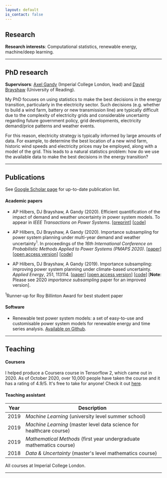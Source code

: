 ```yaml
---
layout: default
is_contact: false
---
```


## Research


**Research interests**: Computational statistics, renewable energy, machine/deep learning.


---


## PhD research

**Supervisors**: [Axel Gandy](http://wwwf.imperial.ac.uk/~agandy/) (Imperial College London, lead) and [David Brayshaw](https://research.reading.ac.uk/meteorology/people/david-brayshaw/) (University of Reading).

My PhD focuses on using statistics to make the best decisions in the energy transition, particularly in the electricity sector. Such decisions (e.g. whether to build a wind farm, battery or new transmission line) are typically difficult due to the complexity of electricity grids and considerable uncertainty regarding future government policy, grid developments, electricity demand/price patterns and weather events.

For this reason, electricity strategy is typically informed by large amounts of data. For example, to determine the best location of a new wind farm, historic wind speeds and electricity prices may be employed, along with a model of the grid. This leads to a natural statistics problem: how do we use the available data to make the best decisions in the energy transition?


---


## Publications

See [Google Scholar page](https://scholar.google.com/citations?user=SqSbcwQAAAAJ&hl=en&oi=ao) for up-to-date publication list.

#### Academic papers

* AP Hilbers, DJ Brayshaw, A Gandy (2020). Efficient quantification of the impact of demand and weather uncertainty in power system models. To appear in *IEEE Transactions on Power Systems*. [[preprint](https://arxiv.org/abs/1912.10326)] [[code](https://github.com/ahilbers/2020_bootstrap_uncertainty_quantification)]

* AP Hilbers, DJ Brayshaw, A Gandy (2020). Importance subsampling for power system planning under multi-year demand and weather uncertainty<sup>1</sup>. In proceedings of the *16th International Conference on Probabilistic Methods Applied to Power Systems (PMAPS 2020)*. [[paper](https://doi.org/10.1109/PMAPS47429.2020.9183591)] [[open access version](https://arxiv.org/abs/2008.10300)] [[code](https://github.com/ahilbers/importance_subsampling)]

* AP Hilbers, DJ Brayshaw, A Gandy (2019). Importance subsampling: improving power system planning under climate-based uncertainty. *Applied Energy*, 251, 113114. [[paper](https://doi.org/10.1016/j.apenergy.2019.04.110)] [[open access version](https://arxiv.org/abs/1903.10916)] [[code](https://github.com/ahilbers/importance_subsampling)] [**Note**: Please see 2020 *importance subsampling* paper for an improved version].

<sup>1</sup>Runner-up for Roy Billinton Award for best student paper



#### Software

* Renewable test power system models: a set of easy-to-use and customisable power system models for renewable energy and time series analysis. [Available on Github](https://github.com/ahilbers/renewable_test_PSMs).


---


## Teaching

#### Coursera

I helped produce a Coursera course in Tensorflow 2, which came out in 2020. As of October 2020, over 10,000 people have taken the course and it has a rating of 4.9/5. It's free to take for anyone! Check it out [here](https://www.coursera.org/learn/getting-started-with-tensor-flow2).

#### Teaching assistant

Year | Description
----- | ------------------
2019 | *Machine Learning* (university level summer school)
2019 | *Machine Learning* (master level data science for healthcare course)
2019 | *Mathematical Methods* (first year undergraduate mathematics course)
2018 | *Data & Uncertainty* (master's level mathematics course)

All courses at Imperial College London.


---
